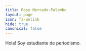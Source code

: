 ```yaml
---
title: Rosy Mercado-Palombo
layout: page
icon: fa-unlink
hide: true
canonical: false
---
```


Hola!  Soy estudiante de periodismo.



